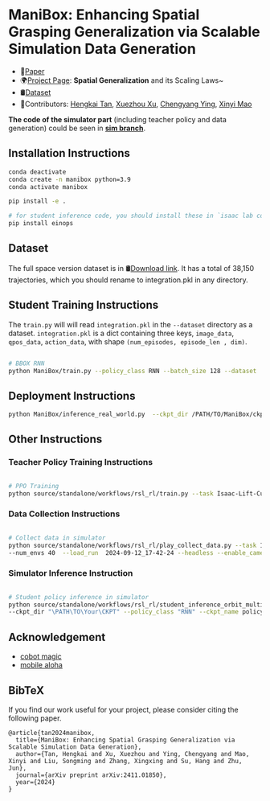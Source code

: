# ManiBox: Enhancing Spatial Grasping Generalization via Scalable Simulation Data Generation

- 📝[Paper](https://arxiv.org/pdf/2411.01850)
- 🌍[Project Page](https://thkkk.github.io/manibox): **Spatial Generalization** and its Scaling Laws~
- 🛢️[Dataset](https://ml.cs.tsinghua.edu.cn/~hengkai/20240923_41_30_28_integration_38150.pkl)
- 👏Contributors: [Hengkai Tan](https://github.com/thkkk), [Xuezhou Xu](https://github.com/xuxuezhou), [Chengyang Ying](https://github.com/yingchengyang), [Xinyi Mao](https://github.com/shhmxy2)

**The code of the simulator part** (including teacher policy and data generation) could be seen in **[sim branch](https://github.com/thkkk/manibox/tree/sim)**.

## Installation Instructions

```bash
conda deactivate
conda create -n manibox python=3.9
conda activate manibox

pip install -e .

# for student inference code, you should install these in `isaac lab conda env`:
pip install einops
```

## Dataset

The full space version dataset is in 🛢️[Download link](https://ml.cs.tsinghua.edu.cn/~hengkai/20240923_41_30_28_integration_38150.pkl). It has a total of 38,150 trajectories, which you should rename to integration.pkl in any directory.

## Student Training Instructions

The `train.py` will will read `integration.pkl` in the `--dataset` directory as a dataset. `integration.pkl` is a dict containing three keys, `image_data`, `qpos_data`, `action_data`, with shape `(num_episodes, episode_len , dim)`.

```bash

# BBOX RNN
python ManiBox/train.py --policy_class RNN --batch_size 128 --dataset ../ --num_episodes 38000  --loss_function l1  --rnn_layers 3 --rnn_hidden_dim 512 --actor_hidden_dim 512 --num_epochs 50 --lr 2e-3 --gradient_accumulation_steps 1 > train.log 2>&1
```

## Deployment Instructions

```bash
python ManiBox/inference_real_world.py  --ckpt_dir /PATH/TO/ManiBox/ckpt/2024-xx-xx_xx-xx-xxRNN --policy_class RNN --ckpt_name policy_best.ckpt
```

## Other Instructions

### Teacher Policy Training Instructions
```bash

# PPO Training
python source/standalone/workflows/rsl_rl/train.py --task Isaac-Lift-Cube-MobileAloha-v0  --num_envs 4096  --headless
```

### Data Collection Instructions
```bash

# Collect data in simulator
python source/standalone/workflows/rsl_rl/play_collect_data.py --task Isaac-Lift-Cube-MobileAloha-Play-v0 \
--num_envs 40  --load_run  2024-09-12_17-42-24 --headless --enable_cameras
```

### Simulator Inference Instruction
```bash

# Student policy inference in simulator
python source/standalone/workflows/rsl_rl/student_inference_orbit_multi_envs.py --task Isaac-Lift-Cube-MobileAloha-Play-v0 \
--ckpt_dir "\PATH\TO\Your\CKPT" --policy_class "RNN" --ckpt_name policy_best.ckpt --nheads 48 --num_train_step 38000 --seed 0
```

## Acknowledgement

- [cobot magic](https://github.com/agilexrobotics/cobot_magic)
- [mobile aloha](https://github.com/MarkFzp/mobile-aloha)

## BibTeX
If you find our work useful for your project, please consider citing the following paper.

```
@article{tan2024manibox,
  title={ManiBox: Enhancing Spatial Grasping Generalization via Scalable Simulation Data Generation},
  author={Tan, Hengkai and Xu, Xuezhou and Ying, Chengyang and Mao, Xinyi and Liu, Songming and Zhang, Xingxing and Su, Hang and Zhu, Jun},
  journal={arXiv preprint arXiv:2411.01850},
  year={2024}
}
```
